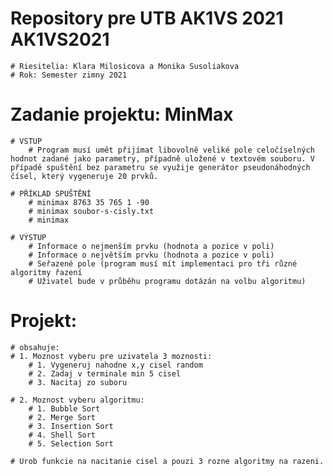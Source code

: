 # Repository pre UTB AK1VS 2021 AK1VS2021
    # Riesitelia: Klara Milosicova a Monika Susoliakova
    # Rok: Semester zimny 2021

# Zadanie projektu: MinMax

    # VSTUP
        # Program musí umět přijímat libovolně veliké pole celočíselných hodnot zadané jako parametry, případně uložené v textovém souboru. V případě spuštění bez parametru se využije generátor pseudonáhodných čísel, který vygeneruje 20 prvků.

    # PŘÍKLAD SPUŠTĚNÍ
        # minimax 8763 35 765 1 -90
        # minimax soubor-s-cisly.txt
        # minimax 

    # VÝSTUP
        # Informace o nejmenším prvku (hodnota a pozice v poli)
        # Informace o největším prvku (hodnota a pozice v poli)
        # Seřazené pole (program musí mít implementaci pro tři různé algoritmy řazení
        # Uživatel bude v průběhu programu dotázán na volbu algoritmu)

# Projekt:
    # obsahuje: 
    # 1. Moznost vyberu pre uzivatela 3 moznosti:
        # 1. Vygeneruj nahodne x,y cisel random
        # 2. Zadaj v terminale min 5 cisel
        # 3. Nacitaj zo suboru

    # 2. Moznost vyberu algoritmu:
        # 1. Bubble Sort
        # 2. Merge Sort
        # 3. Insertion Sort
        # 4. Shell Sort
        # 5. Selection Sort

    # Urob funkcie na nacitanie cisel a pouzi 3 rozne algoritmy na razeni.



